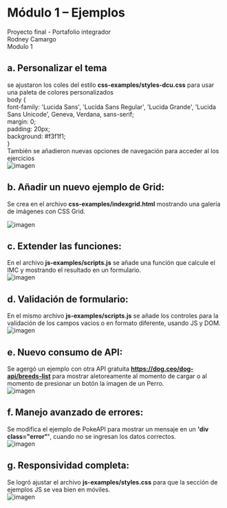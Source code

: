 # Módulo 1 – Ejemplos
Proyecto final - Portafolio integrador</br>
Rodney Camargo <br>
Modulo 1</br>
## a.	Personalizar el tema
se ajustaron los coles del estilo **css-examples/styles-dcu.css** para usar una paleta de colores personalizados </br>
body {</br>
    font-family: 'Lucida Sans', 'Lucida Sans Regular', 'Lucida Grande', 'Lucida Sans Unicode', Geneva, Verdana, sans-serif;</br>
    margin: 0;</br>
    padding: 20px;</br>
    background: #f3f1f1;</br>
  }</br>
También se añadieron nuevas opciones de navegación para acceder al los ejercicios <br>
![imagen](https://github.com/user-attachments/assets/4b66470c-9765-4189-9ee4-35b82c8235f6)


## b.	Añadir un nuevo ejemplo de Grid:
Se crea en el archivo **css-examples/indexgrid.html** mostrando una galería de imágenes con CSS Grid. <br>

![imagen](https://github.com/user-attachments/assets/78f294e4-b8de-45f4-bbe4-df94ae417231)


## c.	Extender las funciones:
En el archivo **js-examples/scripts.js** se añade una función que calcule el IMC y mostrando el resultado en un formulario. <br>
![imagen](https://github.com/user-attachments/assets/c6267e3a-02bd-47dd-98ec-49701577adff)

## d.	Validación de formulario:
En el mismo archivo **js-examples/scripts.js** se añade los controles para la validación de los campos vacios o en formato diferente, usando JS y DOM.<br>
![imagen](https://github.com/user-attachments/assets/229586c9-55db-424a-92cc-a943ecee9eb6)

## e.	Nuevo consumo de API:
Se agergó un ejemplo con otra API gratuita **https://dog.ceo/dog-api/breeds-list** para mostrar aletoreamente al momento de cargar o al momento de presionar un botón la imagen de un Perro.<br>
![imagen](https://github.com/user-attachments/assets/2875e9e6-3f33-43d3-84e1-205952b54625)


## f.	Manejo avanzado de errores:
Se modifica el ejemplo de PokeAPI para mostrar un mensaje en un **'div class="error"'**, cuando no se ingresan los datos correctos. <br>
![imagen](https://github.com/user-attachments/assets/ff0b6d48-512b-44ae-bc7f-797fdc0fd227)


## g.	Responsividad completa:
Se logró ajustar el archivo **js-examples/styles.css** para que la sección de ejemplos JS se vea bien en móviles. <br>
![imagen](https://github.com/user-attachments/assets/da6e7e87-5a45-4580-848a-bbbef8f8b89a)






